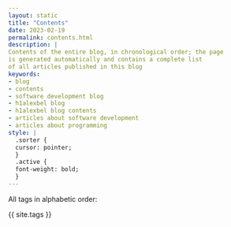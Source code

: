 ```yaml
---
layout: static
title: "Contents"
date: 2023-02-19
permalink: contents.html
description: |
Contents of the entire blog, in chronological order; the page
is generated automatically and contains a complete list
of all articles published in this blog
keywords:
- blog
- contents
- software development blog
- h1alexbel blog
- h1alexbel blog contents
- articles about software development
- articles about programming
style: |
  .sorter {
  cursor: pointer;
  }
  .active {
  font-weight: bold;
  }
---
```


All tags in alphabetic order:

{{ site.tags }}